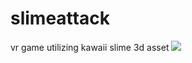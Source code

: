 # slimeattack
vr game utilizing kawaii slime 3d asset
<img src="https://user-images.githubusercontent.com/76391989/213916962-895726e6-52ed-42be-96e0-94ee2ded8603.gif">
